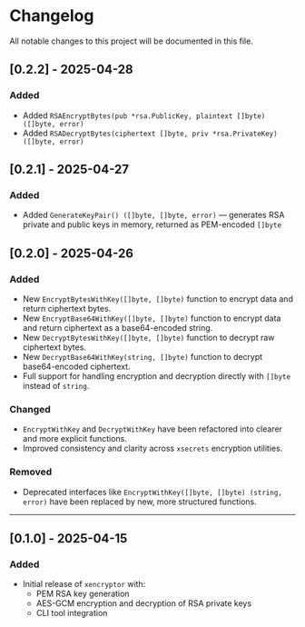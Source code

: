 # Changelog

All notable changes to this project will be documented in this file.

## [0.2.2] - 2025-04-28

### Added
- Added `RSAEncryptBytes(pub *rsa.PublicKey, plaintext []byte) ([]byte, error)`
- Added `RSADecryptBytes(ciphertext []byte, priv *rsa.PrivateKey) ([]byte, error)`

## [0.2.1] - 2025-04-27

### Added
- Added `GenerateKeyPair() ([]byte, []byte, error)` — generates RSA private and public keys in memory, returned as PEM-encoded `[]byte`

## [0.2.0] - 2025-04-26
### Added
- New `EncryptBytesWithKey([]byte, []byte)` function to encrypt data and return ciphertext bytes.
- New `EncryptBase64WithKey([]byte, []byte)` function to encrypt data and return ciphertext as a base64-encoded string.
- New `DecryptBytesWithKey([]byte, []byte)` function to decrypt raw ciphertext bytes.
- New `DecryptBase64WithKey(string, []byte)` function to decrypt base64-encoded ciphertext.
- Full support for handling encryption and decryption directly with `[]byte` instead of `string`.

### Changed
- `EncryptWithKey` and `DecryptWithKey` have been refactored into clearer and more explicit functions.
- Improved consistency and clarity across `xsecrets` encryption utilities.

### Removed
- Deprecated interfaces like `EncryptWithKey([]byte, []byte) (string, error)` have been replaced by new, more structured functions.

---

## [0.1.0] - 2025-04-15
### Added
- Initial release of `xencryptor` with:
  - PEM RSA key generation
  - AES-GCM encryption and decryption of RSA private keys
  - CLI tool integration
